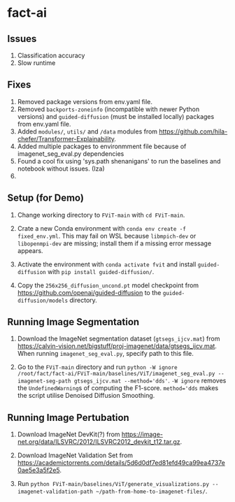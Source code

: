 # fact-ai

## Issues

1. Classification accuracy
2. Slow runtime


## Fixes

1. Removed package versions from env.yaml file.
2. Removed `backports-zoneinfo` (incompatible with newer Python versions) and `guided-diffusion` (must be installed locally) packages from env.yaml file.
3. Added `modules/`, `utils/` and `/data` modules from https://github.com/hila-chefer/Transformer-Explainability.
4. Added multiple packages to environmment file because of imagenet_seg_eval.py dependencies
5. Found a cool fix using 'sys.path shenanigans' to run the baselines and notebook without issues. (Iza)
6. 

## Setup (for Demo)

1. Change working directory to `FViT-main` with `cd FViT-main`.

2. Crate a new Conda environment with `conda env create -f fixed_env.yml`. This may fail on WSL because `libmpich-dev` or `libopenmpi-dev` are missing; install them if a missing error message appears.

3. Activate the environment with `conda activate fvit` and install `guided-diffusion` with `pip install guided-diffusion/`.

4. Copy the `256x256_diffusion_uncond.pt` model checkpoint from https://github.com/openai/guided-diffusion to the `guided-diffusion/models` directory.


## Running Image Segmentation

1. Download the ImageNet segmentation dataset (`gtsegs_ijcv.mat`) from https://calvin-vision.net/bigstuff/proj-imagenet/data/gtsegs_ijcv.mat. When running `imagenet_seg_eval.py`, specify path to this file.

2. Go to the `FViT-main` directory and run `python -W ignore /root/fact/fact-ai/FViT-main/baselines/ViT/imagenet_seg_eval.py --imagenet-seg-path gtsegs_ijcv.mat --method='dds'`. `-W ignore` removes the `UndefinedWarning`s of computing the F1-score. `method='dds` makes the script utilise Denoised Diffusion Smoothing.  


## Running Image Pertubation
1. Download ImageNet DevKit(?) from https://image-net.org/data/ILSVRC/2012/ILSVRC2012_devkit_t12.tar.gz.

2. Download ImageNet Validation Set from https://academictorrents.com/details/5d6d0df7ed81efd49ca99ea4737e0ae5e3a5f2e5.

3. Run `python FViT-main/baselines/ViT/generate_visualizations.py --imagenet-validation-path ~/path-from-home-to-imagenet-files/`.